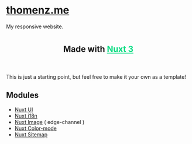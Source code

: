 # [thomenz.me](https://ui.nuxt.com/)  
My responsive website.
<br>
<br>

<p style="text-align:center;font-weight:700; font-size:1.4rem" >Made with <a style="color:rgb(0, 220, 130);" href="https://nuxt.com/" target="_blank">Nuxt 3</a><p>
<br>  

This is just a starting point, but feel free to make it your own as a template!

## Modules
* [Nuxt UI](https://ui.nuxt.com/)
* [Nuxt i18n](https://i18n.nuxtjs.org/)
* [Nuxt Image](https://image.nuxt.com/) ( edge-channel )
* [Nuxt Color-mode](https://color-mode.nuxtjs.org/)
* [Nuxt Sitemap](https://color-mode.nuxtjs.org/)

